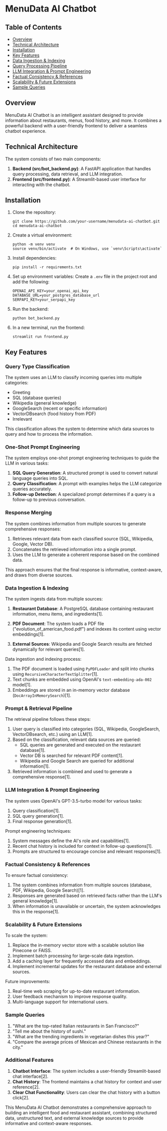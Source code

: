 # MenuData AI Chatbot

## Table of Contents
- [Overview](#overview)
- [Technical Architecture](#technical-architecture)
- [Installation](#installation)
- [Key Features](#key-features)
- [Data Ingestion & Indexing](#data-ingestion--indexing)
- [Query Processing Pipeline](#query-processing-pipeline)
- [LLM Integration & Prompt Engineering](#llm-integration--prompt-engineering)
- [Factual Consistency & References](#factual-consistency--references)
- [Scalability & Future Extensions](#scalability--future-extensions)
- [Sample Queries](#sample-queries)

## Overview

MenuData AI Chatbot is an intelligent assistant designed to provide information about restaurants, menus, food history, and more. It combines a powerful backend with a user-friendly frontend to deliver a seamless chatbot experience.

## Technical Architecture

The system consists of two main components:

1. **Backend (src/bot_backend.py)**: A FastAPI application that handles query processing, data retrieval, and LLM integration.
2. **Frontend (src/frontend.py)**: A Streamlit-based user interface for interacting with the chatbot.

## Installation

1. Clone the repository:
   ```
   git clone https://github.com/your-username/menudata-ai-chatbot.git
   cd menudata-ai-chatbot
   ```

2. Create a virtual environment:
   ```
   python -m venv venv
   source venv/bin/activate  # On Windows, use `venv\Scripts\activate`
   ```

3. Install dependencies:
   ```
   pip install -r requirements.txt
   ```

4. Set up environment variables:
   Create a `.env` file in the project root and add the following:
   ```
   OPENAI_API_KEY=your_openai_api_key
   DATABASE_URL=your_postgres_database_url
   SERPAPI_KEY=your_serpapi_key
   ```

5. Run the backend:
   ```
   python bot_backend.py
   ```

6. In a new terminal, run the frontend:
   ```
   streamlit run frontend.py
   ```

## Key Features

### Query Type Classification

The system uses an LLM to classify incoming queries into multiple categories:
- Greeting
- SQL (database queries)
- Wikipedia (general knowledge)
- GoogleSearch (recent or specific information)
- VectorDBsearch (food history from PDF)
- Irrelevant

This classification allows the system to determine which data sources to query and how to process the information.

### One-Shot Prompt Engineering

The system employs one-shot prompt engineering techniques to guide the LLM in various tasks:

1. **SQL Query Generation**: A structured prompt is used to convert natural language queries into SQL.
2. **Query Classification**: A prompt with examples helps the LLM categorize queries accurately.
3. **Follow-up Detection**: A specialized prompt determines if a query is a follow-up to previous conversation.

### Response Merging

The system combines information from multiple sources to generate comprehensive responses:

1. Retrieves relevant data from each classified source (SQL, Wikipedia, Google, Vector DB).
2. Concatenates the retrieved information into a single prompt.
3. Uses the LLM to generate a coherent response based on the combined data.

This approach ensures that the final response is informative, context-aware, and draws from diverse sources.

### Data Ingestion & Indexing

The system ingests data from multiple sources:

1. **Restaurant Database**: A PostgreSQL database containing restaurant information, menu items, and ingredients[1].

2. **PDF Document**: The system loads a PDF file ("evolution_of_american_food.pdf") and indexes its content using vector embeddings[1].

3. **External Sources**: Wikipedia and Google Search results are fetched dynamically for relevant queries[1].

Data ingestion and indexing process:

1. The PDF document is loaded using `PyPDFLoader` and split into chunks using `RecursiveCharacterTextSplitter`[1].
2. Text chunks are embedded using OpenAI's `text-embedding-ada-002` model[1].
3. Embeddings are stored in an in-memory vector database (`DocArrayInMemorySearch`)[1].

### Prompt & Retrieval Pipeline

The retrieval pipeline follows these steps:

1. User query is classified into categories (SQL, Wikipedia, GoogleSearch, VectorDBsearch, etc.) using an LLM[1].
2. Based on the classification, relevant data sources are queried:
   - SQL queries are generated and executed on the restaurant database[1].
   - Vector DB is searched for relevant PDF content[1].
   - Wikipedia and Google Search are queried for additional information[1].
3. Retrieved information is combined and used to generate a comprehensive response[1].

### LLM Integration & Prompt Engineering

The system uses OpenAI's GPT-3.5-turbo model for various tasks:

1. Query classification[1].
2. SQL query generation[1].
3. Final response generation[1].

Prompt engineering techniques:

1. System messages define the AI's role and capabilities[1].
2. Recent chat history is included for context in follow-up questions[1].
3. Prompts are structured to encourage concise and relevant responses[1].

### Factual Consistency & References

To ensure factual consistency:

1. The system combines information from multiple sources (database, PDF, Wikipedia, Google Search)[1].
2. Responses are generated based on retrieved facts rather than the LLM's general knowledge[1].
3. When information is unavailable or uncertain, the system acknowledges this in the response[1].

### Scalability & Future Extensions

To scale the system:

1. Replace the in-memory vector store with a scalable solution like Pinecone or FAISS.
2. Implement batch processing for large-scale data ingestion.
3. Add a caching layer for frequently accessed data and embeddings.
4. Implement incremental updates for the restaurant database and external sources.

Future improvements:

1. Real-time web scraping for up-to-date restaurant information.
2. User feedback mechanism to improve response quality.
3. Multi-language support for international users.

### Sample Queries

1. "What are the top-rated Italian restaurants in San Francisco?"
2. "Tell me about the history of sushi."
3. "What are the trending ingredients in vegetarian dishes this year?"
4. "Compare the average prices of Mexican and Chinese restaurants in the city."

### Additional Features

1. **Chatbot Interface**: The system includes a user-friendly Streamlit-based chat interface[2].
2. **Chat History**: The frontend maintains a chat history for context and user reference[2].
3. **Clear Chat Functionality**: Users can clear the chat history with a button click[2].

This MenuData AI Chatbot demonstrates a comprehensive approach to building an intelligent food and restaurant assistant, combining structured data, unstructured text, and external knowledge sources to provide informative and context-aware responses.

